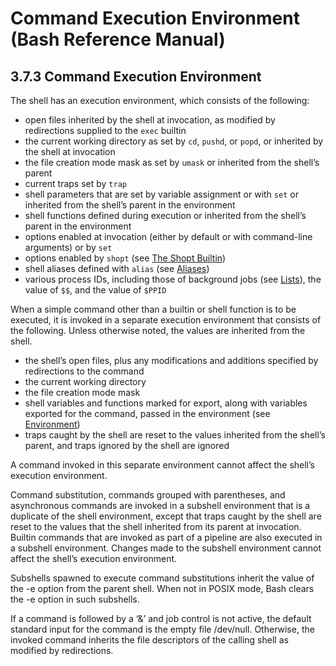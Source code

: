 # Command Execution Environment \(Bash Reference Manual\)

## 3.7.3 Command Execution Environment

The shell has an execution environment, which consists of the following:

*  open files inherited by the shell at invocation, as modified by redirections supplied to the `exec` builtin
*  the current working directory as set by `cd`, `pushd`, or `popd`, or inherited by the shell at invocation
*  the file creation mode mask as set by `umask` or inherited from the shell’s parent
*  current traps set by `trap`
*  shell parameters that are set by variable assignment or with `set` or inherited from the shell’s parent in the environment
*  shell functions defined during execution or inherited from the shell’s parent in the environment
*  options enabled at invocation \(either by default or with command-line arguments\) or by `set`
*  options enabled by `shopt` \(see [The Shopt Builtin](the-shopt-builtin-bash-reference-manual.md#The-Shopt-Builtin)\)
*  shell aliases defined with `alias` \(see [Aliases](aliases-bash-reference-manual.md#Aliases)\)
*  various process IDs, including those of background jobs \(see [Lists](lists-bash-reference-manual.md#Lists)\), the value of `$$`, and the value of `$PPID`

When a simple command other than a builtin or shell function is to be executed, it is invoked in a separate execution environment that consists of the following. Unless otherwise noted, the values are inherited from the shell.

*  the shell’s open files, plus any modifications and additions specified by redirections to the command
*  the current working directory
*  the file creation mode mask
*  shell variables and functions marked for export, along with variables exported for the command, passed in the environment \(see [Environment](environment-bash-reference-manual.md#Environment)\)
*  traps caught by the shell are reset to the values inherited from the shell’s parent, and traps ignored by the shell are ignored

A command invoked in this separate environment cannot affect the shell’s execution environment.

Command substitution, commands grouped with parentheses, and asynchronous commands are invoked in a subshell environment that is a duplicate of the shell environment, except that traps caught by the shell are reset to the values that the shell inherited from its parent at invocation. Builtin commands that are invoked as part of a pipeline are also executed in a subshell environment. Changes made to the subshell environment cannot affect the shell’s execution environment.

Subshells spawned to execute command substitutions inherit the value of the -e option from the parent shell. When not in POSIX mode, Bash clears the -e option in such subshells.

If a command is followed by a ‘&’ and job control is not active, the default standard input for the command is the empty file /dev/null. Otherwise, the invoked command inherits the file descriptors of the calling shell as modified by redirections.

